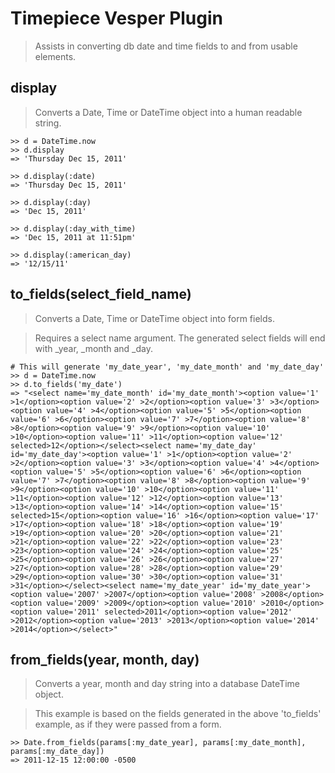 Timepiece Vesper Plugin
=======================
> Assists in converting db date and time fields to and from usable elements.


display
-------
> Converts a Date, Time or DateTime object into a human readable string.

    >> d = DateTime.now
    >> d.display
	=> 'Thursday Dec 15, 2011'
	
	>> d.display(:date)
	=> 'Thursday Dec 15, 2011'
	
	>> d.display(:day)
	=> 'Dec 15, 2011'
	
	>> d.display(:day_with_time)
	=> 'Dec 15, 2011 at 11:51pm'
	
	>> d.display(:american_day)
	=> '12/15/11'


to_fields(select_field_name)
----------------------------
> Converts a Date, Time or DateTime object into form fields.

> Requires a select name argument. The generated select fields will end with _year, _month and _day.

	# This will generate 'my_date_year', 'my_date_month' and 'my_date_day'
    >> d = DateTime.now
	>> d.to_fields('my_date')
	=> "<select name='my_date_month' id='my_date_month'><option value='1' >1</option><option value='2' >2</option><option value='3' >3</option><option value='4' >4</option><option value='5' >5</option><option value='6' >6</option><option value='7' >7</option><option value='8' >8</option><option value='9' >9</option><option value='10' >10</option><option value='11' >11</option><option value='12' selected>12</option></select><select name='my_date_day' id='my_date_day'><option value='1' >1</option><option value='2' >2</option><option value='3' >3</option><option value='4' >4</option><option value='5' >5</option><option value='6' >6</option><option value='7' >7</option><option value='8' >8</option><option value='9' >9</option><option value='10' >10</option><option value='11' >11</option><option value='12' >12</option><option value='13' >13</option><option value='14' >14</option><option value='15' selected>15</option><option value='16' >16</option><option value='17' >17</option><option value='18' >18</option><option value='19' >19</option><option value='20' >20</option><option value='21' >21</option><option value='22' >22</option><option value='23' >23</option><option value='24' >24</option><option value='25' >25</option><option value='26' >26</option><option value='27' >27</option><option value='28' >28</option><option value='29' >29</option><option value='30' >30</option><option value='31' >31</option></select><select name='my_date_year' id='my_date_year'><option value='2007' >2007</option><option value='2008' >2008</option><option value='2009' >2009</option><option value='2010' >2010</option><option value='2011' selected>2011</option><option value='2012' >2012</option><option value='2013' >2013</option><option value='2014' >2014</option></select>"


from_fields(year, month, day)
-----------------------------
> Converts a year, month and day string into a database DateTime object.

> This example is based on the fields generated in the above 'to_fields' example, as if they were passed from a form.

    >> Date.from_fields(params[:my_date_year], params[:my_date_month], params[:my_date_day])
	=> 2011-12-15 12:00:00 -0500
